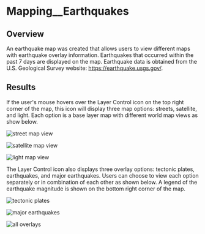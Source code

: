 # Mapping__Earthquakes

## Overview
An earthquake map was created that allows users to view different maps with earthquake overlay information. Earthquakes that occurred within the past 7 days are displayed on the map.  Earthquake data is obtained from the U.S. Geological Survey website: https://earthquake.usgs.gov/.

## Results
If the user's mouse hovers over the Layer Control icon on the top right corner of the map, this icon will display three map options: streets, satellite, and light. Each option is a base layer map with different world map views as show below.

![street map view](https://user-images.githubusercontent.com/89353378/145731961-de66df9d-0695-4c81-9490-4cd1de8d513d.png)

![satellite map view](https://user-images.githubusercontent.com/89353378/145731964-d326ad22-fe0a-42ac-96c3-f8f8d70ffcce.png)

![light map view](https://user-images.githubusercontent.com/89353378/145731422-0a334c93-9dea-4ac3-bb65-d65eec2a2b18.png)


The Layer Control icon also displays three overlay options: tectonic plates, earthquakes, and major earthquakes.  Users can choose to view each option separately or in combination of each other as shown below.  A legend of the earthquake magnitude is shown on the bottom right corner of the map. 

![tectonic plates](https://user-images.githubusercontent.com/89353378/145731859-f76ca9d3-6431-4395-8f37-444552c1a457.png)

![major earthquakes](https://user-images.githubusercontent.com/89353378/145731640-f5eff8f7-bfcc-46f5-8e41-500780f43eec.png)

![all overlays](https://user-images.githubusercontent.com/89353378/145731641-7a012108-1ff4-40e4-b30c-d4ad0772f669.png)



